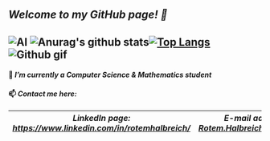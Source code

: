 ## *Welcome to my GitHub page! 👋*
![AI](https://media-exp1.licdn.com/dms/image/C4D16AQFHGs29846Jsg/profile-displaybackgroundimage-shrink_350_1400/0/1602204016314?e=1615420800&v=beta&t=X_vnwpwhvNOBeS21aJy4QR6CIRUGPdBfjWqGy1r8qnk)
![Anurag's github stats](https://github-readme-stats.vercel.app/api?username=RotemHalbreich&show_icons=true&theme=radical)[![Top Langs](https://github-readme-stats.vercel.app/api/top-langs/?username=RotemHalbreich&layout=compact&theme=radical)](https://github.com/anuraghazra/github-readme-stats)
![Github gif](https://avatars0.githubusercontent.com/u/6667880?s=400&v=4)
----------------------------------------------------------------------------------------------------------
#### 🌱 *I’m currently a Computer Science & Mathematics student*
#### 📫 *Contact me here:*
| *LinkedIn page: https://www.linkedin.com/in/rotemhalbreich/* | *E-mail address: Rotem.Halbreich@gmail.com* |
------------------------------------------------------|----------------------------------------------------
<!--
**RotemHalbreich/RotemHalbreich** is a ✨ _special_ ✨ repository because its `README.md` (this file) appears on your GitHub profile.

Here are some ideas to get you started:

- 🔭 I’m currently working on ...
- 🌱 I’m currently learning ...
- 👯 I’m looking to collaborate on ...
- 🤔 I’m looking for help with ...
- 💬 Ask me about ...
- 📫 How to reach me: ...
- 😄 Pronouns: ...
- ⚡ Fun fact: ...
-->
